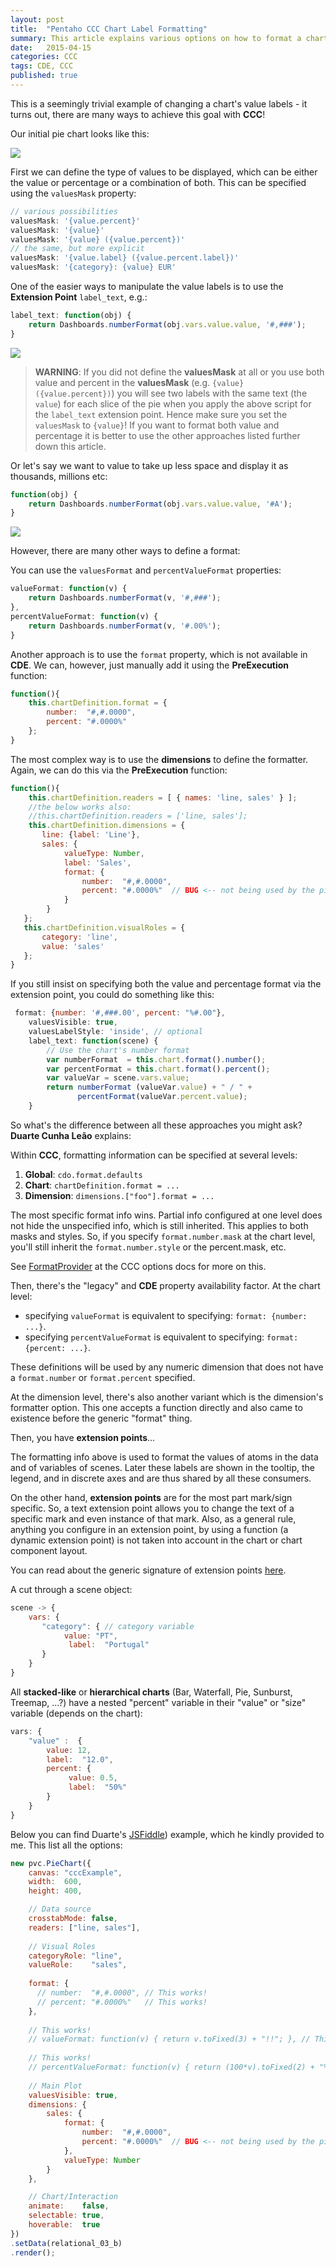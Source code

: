 ```yaml
---
layout: post
title:  "Pentaho CCC Chart Label Formatting"
summary: This article explains various options on how to format a chart label
date:   2015-04-15
categories: CCC
tags: CDE, CCC
published: true
---
```


This is a seemingly trivial example of changing a chart's value labels - it turns out, there are many ways to achieve this goal with **CCC**!

Our initial pie chart looks like this:

![](/images/ccc-bar-chart-text-label-v1.png)

First we can define the type of values to be displayed, which can be either the value or percentage or a combination of both. This can be specified using the `valuesMask` property:

```javascript
// various possibilities
valuesMask: '{value.percent}'
valuesMask: '{value}'
valuesMask: '{value} ({value.percent})'
// the same, but more explicit
valuesMask: '{value.label} ({value.percent.label})'
valuesMask: '{category}: {value} EUR' 
```




One of the easier ways to manipulate the value labels is to use the **Extension Point** `label_text`, e.g.:

```javascript
label_text: function(obj) { 
    return Dashboards.numberFormat(obj.vars.value.value, '#,###');   
}
```

![](/images/ccc-bar-chart-text-label-v2.png)

> **WARNING**: If you did not define the **valuesMask** at all or you use both value and percent in the **valuesMask** (e.g. `{value} ({value.percent})`) you will see two labels with the same text (the `value`) for each slice of the pie when you apply the above script for the `label_text` extension point. Hence make sure you set the `valuesMask` to `{value}`! If you want to format both value and percentage it is better to use the other approaches listed further down this article.

Or let's say we want to value to take up less space and display it as thousands, millions etc:

```javascript
function(obj) { 
    return Dashboards.numberFormat(obj.vars.value.value, '#A');   
}
```

![](/images/ccc-bar-chart-text-label-v3.png)

However, there are many other ways to define a format:

You can use the `valuesFormat` and `percentValueFormat` properties:

```javascript
valueFormat: function(v) { 
    return Dashboards.numberFormat(v, '#,###'); 
},
percentValueFormat: function(v) { 
    return Dashboards.numberFormat(v, '#.00%'); 
} 
```

Another approach is to use the `format` property, which is not available in **CDE**. We can, however, just manually add it using the **PreExecution** function:

```javascript
function(){
    this.chartDefinition.format = {
        number:  "#,#.0000",
        percent: "#.0000%"      
    };
}
``` 

The most complex way is to use the **dimensions** to define the formatter. Again, we can do this via the **PreExecution** function:

```javascript
function(){
    this.chartDefinition.readers = [ { names: 'line, sales' } ];
    //the below works also:
    //this.chartDefinition.readers = ['line, sales'];
    this.chartDefinition.dimensions = {
       line: {label: 'Line'},
       sales: {
            valueType: Number,
            label: 'Sales',
            format: {
                number:  "#,#.0000", 
                percent: "#.0000%"  // BUG <-- not being used by the pie chart for value.percent labels
            }
        }
   };
   this.chartDefinition.visualRoles = {
       category: 'line',
       value: 'sales'
   };
} 
```

If you still insist on specifying both the value and percentage format via the extension point, you could do something like this:

```javascript
 format: {number: '#,###.00', percent: "%#.00"},
    valuesVisible: true,
    valuesLabelStyle: 'inside', // optional
    label_text: function(scene) { 
        // Use the chart's number format
        var numberFormat  = this.chart.format().number();
        var percentFormat = this.chart.format().percent();
        var valueVar = scene.vars.value;
        return numberFormat (valueVar.value) + " / " +
               percentFormat(valueVar.percent.value);
    }
```

So what's the difference between all these approaches you might ask? **Duarte Cunha Leão** explains:

Within **CCC**, formatting information can be specified at several levels:

1. **Global**: `cdo.format.defaults`
2. **Chart**: `chartDefinition.format = ...`
3. **Dimension**: `dimensions.["foo"].format = ...`

The most specific format info wins. Partial info configured at one level does not hide the unspecified info, which is still inherited. This applies to both masks and styles. So, if you specify `format.number.mask` at the chart level, you'll still inherit the `format.number.style` or the percent.mask, etc.

See [FormatProvider](http://www.webdetails.pt/ctools/ccc/charts/jsdoc/symbols/pvc.options.format.FormatProvider.html) at the CCC options docs for more on this.

Then, there's the "legacy" and **CDE** property availability factor.
At the chart level:

- specifying `valueFormat` is equivalent to specifying:   `format: {number: ...}`.
- specifying `percentValueFormat` is equivalent to specifying: `format: {percent: ...}`.

These definitions will be used by any numeric dimension that does not have a `format.number` or `format.percent` specified.

At the dimension level, there's also another variant which is the dimension's formatter option. This one accepts a function directly and also came to existence before the generic "format" thing.

Then, you have **extension points**...

The formatting info above is used to format the values of atoms in the data and of variables of scenes. Later these labels are shown in the tooltip, the legend, and in discrete axes and are thus shared by all these consumers.

On the other hand, **extension points** are for the most part mark/sign specific. So, a text extension point allows you to change the text of a specific mark and even instance of that mark. Also, as a general rule, anything you configure in an extension point, by using a function (a dynamic extension point) is not taken into account in the chart or chart component layout.

You can read about the generic signature of extension points [here](http://redmine.webdetails.org/projects/ccc/wiki/FAQ_Main_Changes_New_Features_CCC_v2#Version-2-extension-point-anatomy).

A cut through a scene object:

```javascript
scene -> {
    vars: {
       "category": { // category variable
            ​value: "PT",
​             label:  "Portugal"​
       }
    }
}
```

​All **stacked-like** or **hierarchical charts** (Bar, Waterfall, Pie, Sunburst, Treemap, ...?) have a nested "percent" variable in their "value" or "size" variable (depends on the chart):

```javascript
vars: {
    "value" :  ​{
        value: 12,
        label:  "12.0",
        percent: {
             value: 0.5,
             label:  "50%"
        }
    }
}
```

Below you can find Duarte's [JSFiddle](http://jsfiddle.net/jz3Lwphk/2/)) example, which he kindly provided to me. This list all the options:


```javascript
new pvc.PieChart({
    canvas: "cccExample",
    width:  600,
    height: 400,

    // Data source
    crosstabMode: false,
    readers: ["line, sales"],
    
    // Visual Roles
    categoryRole: "line",
    valueRole:    "sales",
    
    format: {
      // number:  "#,#.0000", // This works!
      // percent: "#.0000%"   // This works!
    },
    
    // This works!
    // valueFormat: function(v) { return v.toFixed(3) + "!!"; }, // This works!
    
    // This works!
    // percentValueFormat: function(v) { return (100*v).toFixed(2) + "%%"; },
    
    // Main Plot
    valuesVisible: true,
    dimensions: {
        sales: {
            format: {
                number:  "#,#.0000", 
                percent: "#.0000%"  // BUG <-- not being used by the pie chart for value.percent labels
            },
            valueType: Number
        }
    },

    // Chart/Interaction
    animate:    false,
    selectable: true,
    hoverable:  true
})
.setData(relational_03_b)
.render();
```